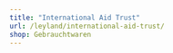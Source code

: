 ```yaml
---
title: "International Aid Trust"
url: /leyland/international-aid-trust/
shop: Gebrauchtwaren
---
```

